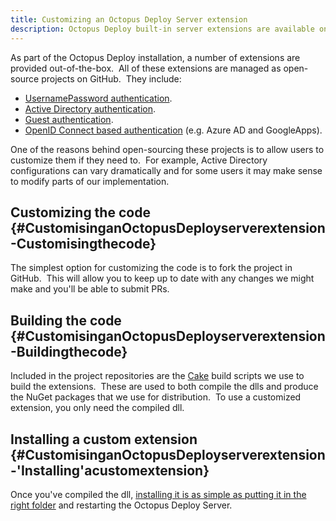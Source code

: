 ```yaml
---
title: Customizing an Octopus Deploy Server extension
description: Octopus Deploy built-in server extensions are available on GitHub and can be forked and customized.
---
```


As part of the Octopus Deploy installation, a number of extensions are provided out-of-the-box.  All of these extensions are managed as open-source projects on GitHub.  They include:

- [UsernamePassword authentication](https://github.com/OctopusDeploy/UsernamePasswordAuthenticationProvider).
- [Active Directory authentication](https://github.com/OctopusDeploy/DirectoryServicesAuthenticationProvider).
- [Guest authentication](https://github.com/OctopusDeploy/GuestAuthenticationProvider).
- [OpenID Connect based authentication](https://github.com/OctopusDeploy/OpenIDConnectAuthenticationProviders) (e.g. Azure AD and GoogleApps).

One of the reasons behind open-sourcing these projects is to allow users to customize them if they need to.  For example, Active Directory configurations can vary dramatically and for some users it may make sense to modify parts of our implementation.

## Customizing the code {#CustomisinganOctopusDeployserverextension-Customisingthecode}

The simplest option for customizing the code is to fork the project in GitHub.  This will allow you to keep up to date with any changes we might make and you'll be able to submit PRs.

## Building the code {#CustomisinganOctopusDeployserverextension-Buildingthecode}

Included in the project repositories are the [Cake](http://cakebuild.net/) build scripts we use to build the extensions.  These are used to both compile the dlls and produce the NuGet packages that we use for distribution.  To use a customized extension, you only need the compiled dll.

## Installing a custom extension {#CustomisinganOctopusDeployserverextension-&#39;Installing&#39;acustomextension}

Once you've compiled the dll, [installing it is as simple as putting it in the right folder](/docs/administration/server-extensibility/installing-a-custom-server-extension.md) and restarting the Octopus Deploy Server.
